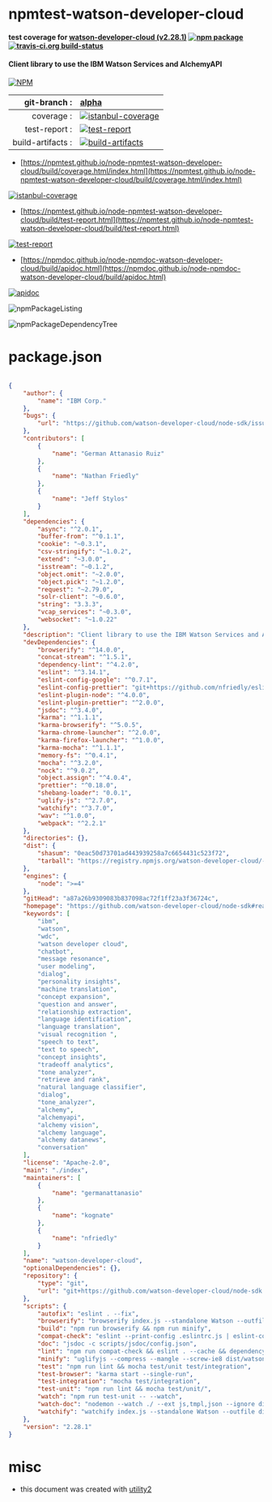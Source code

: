 # npmtest-watson-developer-cloud

#### test coverage for  [watson-developer-cloud (v2.28.1)](https://github.com/watson-developer-cloud/node-sdk#readme)  [![npm package](https://img.shields.io/npm/v/npmtest-watson-developer-cloud.svg?style=flat-square)](https://www.npmjs.org/package/npmtest-watson-developer-cloud) [![travis-ci.org build-status](https://api.travis-ci.org/npmtest/node-npmtest-watson-developer-cloud.svg)](https://travis-ci.org/npmtest/node-npmtest-watson-developer-cloud)

#### Client library to use the IBM Watson Services and AlchemyAPI

[![NPM](https://nodei.co/npm/watson-developer-cloud.png?downloads=true&downloadRank=true&stars=true)](https://www.npmjs.com/package/watson-developer-cloud)

| git-branch : | [alpha](https://github.com/npmtest/node-npmtest-watson-developer-cloud/tree/alpha)|
|--:|:--|
| coverage : | [![istanbul-coverage](https://npmtest.github.io/node-npmtest-watson-developer-cloud/build/coverage.badge.svg)](https://npmtest.github.io/node-npmtest-watson-developer-cloud/build/coverage.html/index.html)|
| test-report : | [![test-report](https://npmtest.github.io/node-npmtest-watson-developer-cloud/build/test-report.badge.svg)](https://npmtest.github.io/node-npmtest-watson-developer-cloud/build/test-report.html)|
| build-artifacts : | [![build-artifacts](https://npmtest.github.io/node-npmtest-watson-developer-cloud/glyphicons_144_folder_open.png)](https://github.com/npmtest/node-npmtest-watson-developer-cloud/tree/gh-pages/build)|

- [https://npmtest.github.io/node-npmtest-watson-developer-cloud/build/coverage.html/index.html](https://npmtest.github.io/node-npmtest-watson-developer-cloud/build/coverage.html/index.html)

[![istanbul-coverage](https://npmtest.github.io/node-npmtest-watson-developer-cloud/build/screenCapture.buildCi.browser.%252Ftmp%252Fbuild%252Fcoverage.lib.html.png)](https://npmtest.github.io/node-npmtest-watson-developer-cloud/build/coverage.html/index.html)

- [https://npmtest.github.io/node-npmtest-watson-developer-cloud/build/test-report.html](https://npmtest.github.io/node-npmtest-watson-developer-cloud/build/test-report.html)

[![test-report](https://npmtest.github.io/node-npmtest-watson-developer-cloud/build/screenCapture.buildCi.browser.%252Ftmp%252Fbuild%252Ftest-report.html.png)](https://npmtest.github.io/node-npmtest-watson-developer-cloud/build/test-report.html)

- [https://npmdoc.github.io/node-npmdoc-watson-developer-cloud/build/apidoc.html](https://npmdoc.github.io/node-npmdoc-watson-developer-cloud/build/apidoc.html)

[![apidoc](https://npmdoc.github.io/node-npmdoc-watson-developer-cloud/build/screenCapture.buildCi.browser.%252Ftmp%252Fbuild%252Fapidoc.html.png)](https://npmdoc.github.io/node-npmdoc-watson-developer-cloud/build/apidoc.html)

![npmPackageListing](https://npmtest.github.io/node-npmtest-watson-developer-cloud/build/screenCapture.npmPackageListing.svg)

![npmPackageDependencyTree](https://npmtest.github.io/node-npmtest-watson-developer-cloud/build/screenCapture.npmPackageDependencyTree.svg)



# package.json

```json

{
    "author": {
        "name": "IBM Corp."
    },
    "bugs": {
        "url": "https://github.com/watson-developer-cloud/node-sdk/issues"
    },
    "contributors": [
        {
            "name": "German Attanasio Ruiz"
        },
        {
            "name": "Nathan Friedly"
        },
        {
            "name": "Jeff Stylos"
        }
    ],
    "dependencies": {
        "async": "^2.0.1",
        "buffer-from": "^0.1.1",
        "cookie": "~0.3.1",
        "csv-stringify": "~1.0.2",
        "extend": "~3.0.0",
        "isstream": "~0.1.2",
        "object.omit": "~2.0.0",
        "object.pick": "~1.2.0",
        "request": "~2.79.0",
        "solr-client": "~0.6.0",
        "string": "3.3.3",
        "vcap_services": "~0.3.0",
        "websocket": "~1.0.22"
    },
    "description": "Client library to use the IBM Watson Services and AlchemyAPI",
    "devDependencies": {
        "browserify": "^14.0.0",
        "concat-stream": "^1.5.1",
        "dependency-lint": "^4.2.0",
        "eslint": "^3.14.1",
        "eslint-config-google": "^0.7.1",
        "eslint-config-prettier": "git+https://github.com/nfriedly/eslint-config-prettier.git#nfriedly-patch-1",
        "eslint-plugin-node": "^4.0.0",
        "eslint-plugin-prettier": "^2.0.0",
        "jsdoc": "^3.4.0",
        "karma": "^1.1.1",
        "karma-browserify": "^5.0.5",
        "karma-chrome-launcher": "^2.0.0",
        "karma-firefox-launcher": "^1.0.0",
        "karma-mocha": "^1.1.1",
        "memory-fs": "^0.4.1",
        "mocha": "^3.2.0",
        "nock": "^9.0.2",
        "object.assign": "^4.0.4",
        "prettier": "^0.18.0",
        "shebang-loader": "0.0.1",
        "uglify-js": "^2.7.0",
        "watchify": "^3.7.0",
        "wav": "^1.0.0",
        "webpack": "^2.2.1"
    },
    "directories": {},
    "dist": {
        "shasum": "0eac50d73701ad443939258a7c6654431c523f72",
        "tarball": "https://registry.npmjs.org/watson-developer-cloud/-/watson-developer-cloud-2.28.1.tgz"
    },
    "engines": {
        "node": ">=4"
    },
    "gitHead": "a87a26b9309083b837098ac72f1ff23a3f36724c",
    "homepage": "https://github.com/watson-developer-cloud/node-sdk#readme",
    "keywords": [
        "ibm",
        "watson",
        "wdc",
        "watson developer cloud",
        "chatbot",
        "message resonance",
        "user modeling",
        "dialog",
        "personality insights",
        "machine translation",
        "concept expansion",
        "question and answer",
        "relationship extraction",
        "language identification",
        "language translation",
        "visual recognition ",
        "speech to text",
        "text to speech",
        "concept insights",
        "tradeoff analytics",
        "tone analyzer",
        "retrieve and rank",
        "natural language classifier",
        "dialog",
        "tone_analyzer",
        "alchemy",
        "alchemyapi",
        "alchemy vision",
        "alchemy language",
        "alchemy datanews",
        "conversation"
    ],
    "license": "Apache-2.0",
    "main": "./index",
    "maintainers": [
        {
            "name": "germanattanasio"
        },
        {
            "name": "kognate"
        },
        {
            "name": "nfriedly"
        }
    ],
    "name": "watson-developer-cloud",
    "optionalDependencies": {},
    "repository": {
        "type": "git",
        "url": "git+https://github.com/watson-developer-cloud/node-sdk.git"
    },
    "scripts": {
        "autofix": "eslint . --fix",
        "browserify": "browserify index.js --standalone Watson --outfile dist/watson.js",
        "build": "npm run browserify && npm run minify",
        "compat-check": "eslint --print-config .eslintrc.js | eslint-config-prettier-check",
        "doc": "jsdoc -c scripts/jsdoc/config.json",
        "lint": "npm run compat-check && eslint . --cache && dependency-lint",
        "minify": "uglifyjs --compress --mangle --screw-ie8 dist/watson.js --output dist/watson.min.js --preamble \"// Watson Developer Cloud\n// JavaScript SDK$npm_package_version\n// Generated at 'date'\n// Copyright IBM ($npm_package_license)\n// $npm_package_homepage\"",
        "test": "npm run lint && mocha test/unit test/integration",
        "test-browser": "karma start --single-run",
        "test-integration": "mocha test/integration",
        "test-unit": "npm run lint && mocha test/unit/",
        "watch": "npm run test-unit -- --watch",
        "watch-doc": "nodemon --watch ./ --ext js,tmpl,json --ignore dist/ --ignore doc/ --ignore test/ --ignore examples/ --exec npm run doc",
        "watchify": "watchify index.js --standalone Watson --outfile dist/watson.js --debug --verbose"
    },
    "version": "2.28.1"
}
```



# misc
- this document was created with [utility2](https://github.com/kaizhu256/node-utility2)
